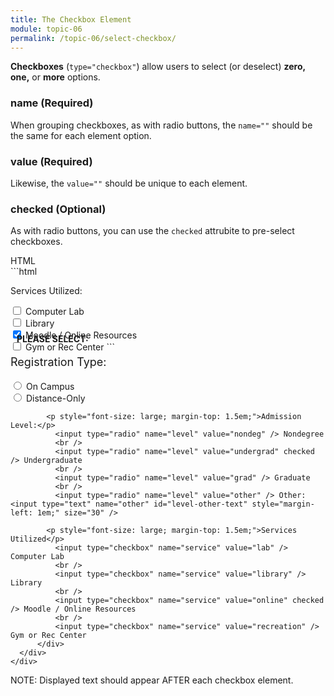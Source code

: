 ```yaml
---
title: The Checkbox Element
module: topic-06
permalink: /topic-06/select-checkbox/
---
```


<div class="divider-heading"></div>

**Checkboxes** (`type="checkbox"`) allow users to select (or deselect) **zero, one,** or **more** options.


### name (Required)

When grouping checkboxes, as with radio buttons, the `name=""` should be the same for each element option.


### value (Required)

Likewise, the `value=""` should be unique to each element.


### checked (Optional)

As with radio buttons, you can use the `checked` attrubite to pre-select checkboxes.


<div class="code-heading">
  <span class="html">HTML</span>
</div>
```html
<p>Services Utilized:</p>
  <input type="checkbox" name="service" value="lab" /> Computer Lab
  <br />
  <input type="checkbox" name="service" value="library" /> Library
  <br />
  <input type="checkbox" name="service" value="online" checked /> Moodle / Online Resources
  <br />
  <input type="checkbox" name="service" value="recreation" /> Gym or Rec Center
```

<div class="row" style="margin-top: -30px;">
  <div class="col-lg-12">
    <div class="bs-component">
      <div class="panel panel-success">
        <div class="panel-heading">
          <h4 style="text-transform: uppercase; margin: inherit;">
            <i class="fa fa-check-circle" aria-hidden="true" style="margin-right: 10px"></i>
            Please Select:
          </h4>
        </div>
          <div class="panel-body">
            <p style="font-size: large;">Registration Type:</p>
              <input type="radio" name="reg" value="campus" /> On Campus
              <br />
              <input type="radio" name="reg" value="distance" /> Distance-Only

            <p style="font-size: large; margin-top: 1.5em;">Admission Level:</p>
              <input type="radio" name="level" value="nondeg" /> Nondegree
              <br />
              <input type="radio" name="level" value="undergrad" checked /> Undergraduate
              <br />
              <input type="radio" name="level" value="grad" /> Graduate
              <br />
              <input type="radio" name="level" value="other" /> Other: <input type="text" name="other" id="level-other-text" style="margin-left: 1em;" size="30" />

            <p style="font-size: large; margin-top: 1.5em;">Services Utilized</p>
              <input type="checkbox" name="service" value="lab" /> Computer Lab
              <br />
              <input type="checkbox" name="service" value="library" /> Library
              <br />
              <input type="checkbox" name="service" value="online" checked /> Moodle / Online Resources
              <br />
              <input type="checkbox" name="service" value="recreation" /> Gym or Rec Center
          </div>
      </div>
    </div>
  </div>
</div>


<span class="label label-info">NOTE:</span> Displayed text should appear AFTER each checkbox element.

